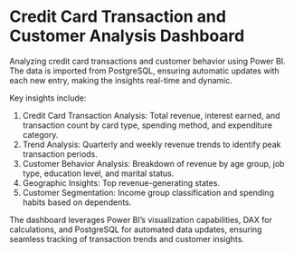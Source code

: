# Credit Card Transaction and Customer Analysis Dashboard
Analyzing credit card transactions and customer behavior using Power BI. The data is imported from PostgreSQL, ensuring automatic updates with each new entry, making the insights real-time and dynamic.

Key insights include:
1. Credit Card Transaction Analysis: Total revenue, interest earned, and transaction count by card type, spending method, and expenditure category.
2. Trend Analysis: Quarterly and weekly revenue trends to identify peak transaction periods.
3. Customer Behavior Analysis: Breakdown of revenue by age group, job type, education level, and marital status.
4. Geographic Insights: Top revenue-generating states.
5. Customer Segmentation: Income group classification and spending habits based on dependents.

The dashboard leverages Power BI’s visualization capabilities, DAX for calculations, and PostgreSQL for automated data updates, ensuring seamless tracking of transaction trends and customer insights.
